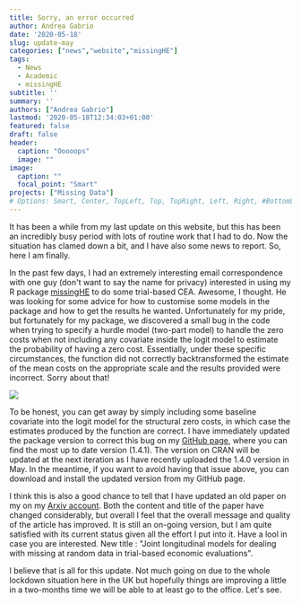 ```yaml
---
title: Sorry, an error occurred
author: Andrea Gabrio
date: '2020-05-18'
slug: update-may
categories: ["news","website","missingHE"]
tags:
  - News
  - Academic
  - missingHE
subtitle: ''
summary: ''
authors: ["Andrea Gabrio"]
lastmod: '2020-05-18T12:34:03+01:00'
featured: false
draft: false
header:
  caption: "Ooooops"
  image: ""
image:
  caption: ""
  focal_point: "Smart"
projects: ["Missing Data"]
# Options: Smart, Center, TopLeft, Top, TopRight, Left, Right, #BottomLeft, Bottom, BottomRight
---
```


It has been a while from my last update on this website, but this has been an incredibly busy period with lots of routine work that I had to do. Now the situation has clamed down a bit, and I have also some news to report. So, here I am finally.

In the past few days, I had an extremely interesting email correspondence with one guy (don't want to say the name for privacy) interested in using my R package [missingHE](https://cran.r-project.org/web/packages/missingHE/) to do some trial-based CEA. Awesome, I thought. He was looking for some advice for how to customise some models in the package and how to get the results he wanted. Unfortunately for my pride, but fortunately for my package, we discovered a small bug in the code when trying to specify a hurdle model (two-part model) to handle the zero costs when not including any covariate inside the logit model to estimate the probability of having a zero cost. Essentially, under these specific circumstances, the function did not correctly backtransformed the estimate of the mean costs on the appropriate scale and the results provided were incorrect. Sorry about that!

![](https://media.giphy.com/media/80TEu4wOBdPLG/giphy.gif)

To be honest, you can get away by simply including some baseline covariate into the logit model for the structural zero costs, in which case the estimates produced by the function are correct. I have immediately updated the package version to correct this bug on my [GitHub page](https://github.com/AnGabrio/missingHE), where you can find the most up to date version (1.4.1). The version on CRAN will be updated at the next iteration as I have recently uploaded the 1.4.0 version in May. In the meantime, if you want to avoid having that issue above, you can download and install the updated version from my GitHub page.

I think this is also a good chance to tell that I have updated an old paper on my on my [Arxiv account](https://arxiv.org/pdf/1805.07149.pdf). Both the content and title of the paper have changed considerably, but overall I feel that the overall message and quality of the article has improved. It is still an on-going version, but I am quite satisfied with its current status given all the effort I put into it. Have a lool in case you are interested. New title : "Joint longitudinal models for dealing with missing at random data in trial-based economic evaluations".

I believe that is all for this update. Not much going on due to the whole lockdown situation here in the UK but hopefully things are improving a little in a two-months time we will be able to at least go to the office. Let's see.




